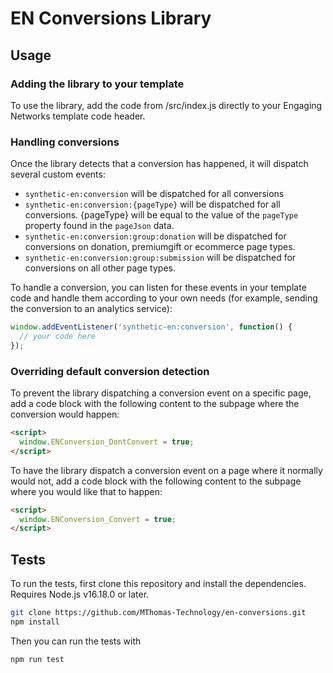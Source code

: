 # EN Conversions Library

## Usage

### Adding the library to your template

To use the library, add the code from /src/index.js directly to your Engaging Networks template code header.

### Handling conversions

Once the library detects that a conversion has happened, it will dispatch several custom events:

* `synthetic-en:conversion` will be dispatched for all conversions
* `synthetic-en:conversion:{pageType}` will be dispatched for all conversions. {pageType} will be equal to the value of the `pageType` property found in the `pageJson` data.
* `synthetic-en:conversion:group:donation` will be dispatched for conversions on donation, premiumgift or ecommerce page types.
* `synthetic-en:conversion:group:submission` will be dispatched for conversions on all other page types.

To handle a conversion, you can listen for these events in your template code and handle them according to your own needs (for example, sending the conversion to an analytics service):

```js
window.addEventListener('synthetic-en:conversion', function() {
  // your code here
});
```

### Overriding default conversion detection

To prevent the library dispatching a conversion event on a specific page, add a code block with the following content to the subpage where the conversion would happen:

```html
<script>
  window.ENConversion_DontConvert = true;
</script>
```

To have the library dispatch a conversion event on a page where it normally would not, add a code block with the following content to the subpage where you would like that to happen:

```html
<script>
  window.ENConversion_Convert = true;
</script>
```

## Tests

To run the tests, first clone this repository and install the dependencies. Requires Node.js v16.18.0 or later.

```sh
git clone https://github.com/MThomas-Technology/en-conversions.git
npm install
```

Then you can run the tests with

```sh
npm run test
```